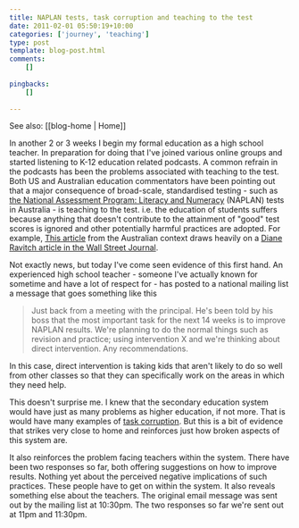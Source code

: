 ```yaml
---
title: NAPLAN tests, task corruption and teaching to the test
date: 2011-02-01 05:50:19+10:00
categories: ['journey', 'teaching']
type: post
template: blog-post.html
comments:
    []
    
pingbacks:
    []
    
---
```


See also: [[blog-home | Home]]

In another 2 or 3 weeks I begin my formal education as a high school teacher. In preparation for doing that I've joined various online groups and started listening to K-12 education related podcasts. A common refrain in the podcasts has been the problems associated with teaching to the test. Both US and Australian education commentators have been pointing out that a major consequence of broad-scale, standardised testing - such as [the National Assessment Program: Literacy and Numeracy](http://www.naplan.edu.au/tests/tests_landing_page.html) (NAPLAN) tests in Australia - is teaching to the test. i.e. the education of students suffers because anything that doesn't contribute to the attainment of "good" test scores is ignored and other potentially harmful practices are adopted. For example, [This article](http://inside.org.au/teaching-to-the-test/) from the Australian context draws heavily on a [Diane Ravitch article in the Wall Street Journal](http://online.wsj.com/article/SB10001424052748704869304575109443305343962.html).

Not exactly news, but today I've come seen evidence of this first hand. An experienced high school teacher - someone I've actually known for sometime and have a lot of respect for - has posted to a national mailing list a message that goes something like this

> Just back from a meeting with the principal. He's been told by his boss that the most important task for the next 14 weeks is to improve NAPLAN results. We're planning to do the normal things such as revision and practice; using intervention X and we're thinking about direct intervention. Any recommendations.

In this case, direct intervention is taking kids that aren't likely to do so well from other classes so that they can specifically work on the areas in which they need help.

This doesn't surprise me. I knew that the secondary education system would have just as many problems as higher education, if not more. That is would have many examples of [task corruption](http://online.wsj.com/article/SB10001424052748704869304575109443305343962.html). But this is a bit of evidence that strikes very close to home and reinforces just how broken aspects of this system are.

It also reinforces the problem facing teachers within the system. There have been two responses so far, both offering suggestions on how to improve results. Nothing yet about the perceived negative implications of such practices. These people have to get on within the system. It also reveals something else about the teachers. The original email message was sent out by the mailing list at 10:30pm. The two responses so far we're sent out at 11pm and 11:30pm.